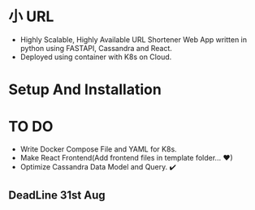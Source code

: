 # 小 URL
* Highly Scalable, Highly Available URL Shortener Web App written in python using FASTAPI, Cassandra and React.
* Deployed using container with K8s on Cloud.

# Setup And Installation



# TO DO
* Write Docker Compose File and YAML for K8s.
* Make React Frontend(Add frontend files in template folder... ♥)
* Optimize Cassandra Data Model and Query.  ✔️
## DeadLine 31st Aug
